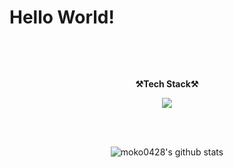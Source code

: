 # Hello World!
<br>

<p align="center">
</p>

<br>

<p align="center">
    <Strong>⚒️Tech Stack⚒️</Strong><br>
</p>

<p align="center" display="inline-block">
  <img src="https://img.shields.io/badge/javascript-F7DF1E?style=for-the-badge&logo=javascript&logoColor=black">
</p><br>

<br>

<div align=center>

![moko0428's github stats](https://github-readme-stats.vercel.app/api?username=moko0428&show_icons=true)
